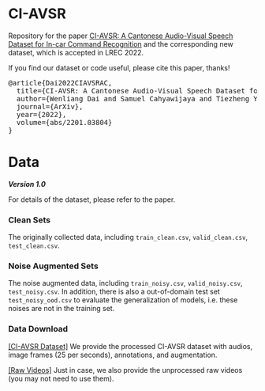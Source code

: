 # CI-AVSR
Repository for the paper [CI-AVSR: A Cantonese Audio-Visual Speech Dataset for In-car Command Recognition](https://arxiv.org/pdf/2201.03804.pdf) and the corresponding new dataset, which is accepted in LREC 2022.

If you find our dataset or code useful, please cite this paper, thanks!
<pre>
@article{Dai2022CIAVSRAC,
  title={CI-AVSR: A Cantonese Audio-Visual Speech Dataset for In-car Command Recognition},
  author={Wenliang Dai and Samuel Cahyawijaya and Tiezheng Yu and Elham J. Barezi and Peng Xu and Cheuk Tung Shadow Yiu and Rita Frieske and Holy Lovenia and Genta Indra Winata and Qifeng Chen and Xiaojuan Ma and Bertram E. Shi and Pascale Fung},
  journal={ArXiv},
  year={2022},
  volume={abs/2201.03804}
}
</pre>

# Data 
***Version 1.0***

For details of the dataset, please refer to the paper.

### Clean Sets
The originally collected data, including `train_clean.csv`, `valid_clean.csv`, `test_clean.csv`.

### Noise Augmented Sets
The noise augmented data, including `train_noisy.csv`, `valid_noisy.csv`, `test_noisy.csv`. In addition, there is also a out-of-domain test set `test_noisy_ood.csv` to evaluate the generalization of models, i.e. these noises are not in the training set.

### Data Download
[[CI-AVSR Dataset]](https://drive.google.com/file/d/1uv-IUGx0Msxo1WHZxKGqYMwXHTulUyl4/view?usp=sharing) We provide the processed CI-AVSR dataset with audios, image frames (25 per seconds), annotations, and augmentation. 

[[Raw Videos]](https://drive.google.com/file/d/1ov4hfcL4oPncE6H4ZeAwJRp9dpUJP1Zr/view?usp=sharing) Just in case, we also provide the unprocessed raw videos (you may not need to use them).

